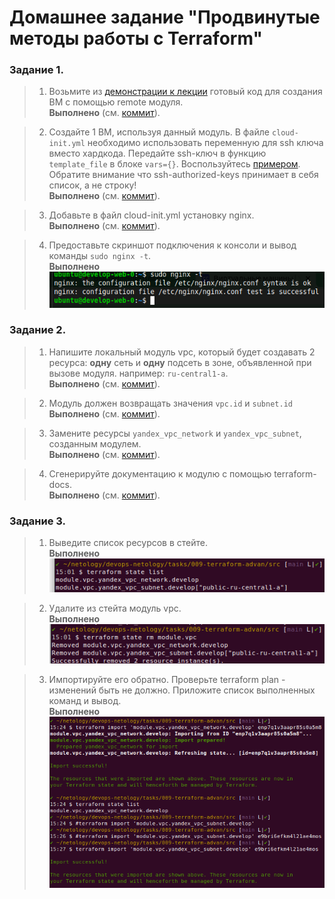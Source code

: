 # Домашнее задание "Продвинутые методы работы с Terraform"

### Задание 1.

> 1. Возьмите из [демонстрации к лекции](https://github.com/netology-code/ter-homeworks/tree/main/04/demonstration1) готовый код для создания ВМ с помощью remote модуля.  
**Выполнено** (см. [коммит](https://github.com/ipodovalov/devops-netology/commit/212888c)).

> 2. Создайте 1 ВМ, используя данный модуль. В файле `cloud-init.yml` необходимо использовать переменную для ssh ключа вместо хардкода. Передайте ssh-ключ в функцию `template_file` в блоке `vars={}`. Воспользуйтесь [примером](https://grantorchard.com/dynamic-cloudinit-content-with-terraform-file-templates/). Обратите внимание что ssh-authorized-keys принимает в себя список, а не строку!  
**Выполнено** (см. [коммит](https://github.com/ipodovalov/devops-netology/commit/454a7a2)).

> 3. Добавьте в файл cloud-init.yml установку nginx.  
**Выполнено** (см. [коммит](https://github.com/ipodovalov/devops-netology/commit/819497e)).

> 4. Предоставьте скриншот подключения к консоли и вывод команды `sudo nginx -t`.  
**Выполнено**   
![demo](./1.png)

### Задание 2.

> 1. Напишите локальный модуль vpc, который будет создавать 2 ресурса: **одну** сеть и **одну** подсеть в зоне, объявленной при вызове модуля. например: `ru-central1-a`.  
**Выполнено** (см. [коммит](https://github.com/ipodovalov/devops-netology/commit/7ecc2d4)).

> 2. Модуль должен возвращать значения `vpc.id` и `subnet.id`  
**Выполнено** (см. [коммит](https://github.com/ipodovalov/devops-netology/commit/4bbfe1e)).

> 3. Замените ресурсы `yandex_vpc_network` и `yandex_vpc_subnet`, созданным модулем.  
**Выполнено** (см. [коммит](https://github.com/ipodovalov/devops-netology/commit/c8c19d3)).

> 4. Сгенерируйте документацию к модулю с помощью terraform-docs.  
**Выполнено** (см. [коммит](https://github.com/ipodovalov/devops-netology/commit/e7451fb)).

### Задание 3.

> 1. Выведите список ресурсов в стейте.  
**Выполнено**  
![demo](./2.png)

> 2. Удалите из стейта модуль vpc.  
**Выполнено**  
![demo](./3.png)

> 3. Импортируйте его обратно. Проверьте terraform plan - изменений быть не должно. Приложите список выполненных команд и вывод.  
**Выполнено**  
![demo](./4.png)

